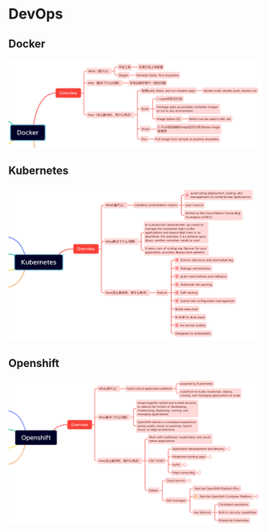 # DevOps

## Docker
![img.png](images/devops_overview_docker.png)

## Kubernetes
![overview_k8s](images/devops_overview_k8s.png)

## Openshift
![img.png](images/devops_overview_openshift.png)